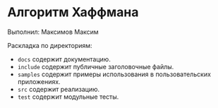 # Алгоритм Хаффмана

Выполнил: Максимов Максим

Раскладка по директориям:

  - `docs` содержит документацию.
  - `include` содержит публичные заголовочные файлы.
  - `samples` содержит примеры использования в пользовательских
    приложениях.
  - `src` содержит реализацию.
  - `test` содержит модульные тесты.